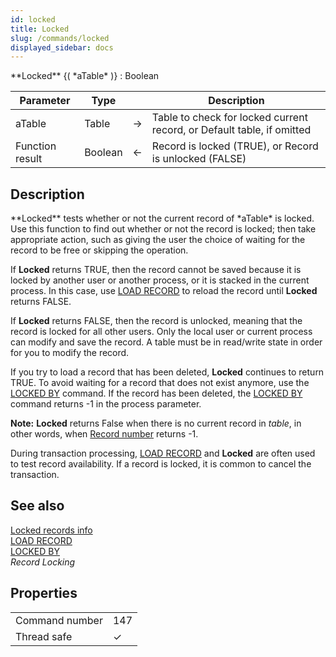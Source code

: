 ```yaml
---
id: locked
title: Locked
slug: /commands/locked
displayed_sidebar: docs
---
```


<!--REF #_command_.Locked.Syntax-->**Locked** {( *aTable* )} : Boolean<!-- END REF-->
<!--REF #_command_.Locked.Params-->
| Parameter | Type |  | Description |
| --- | --- | --- | --- |
| aTable | Table | &#8594;  | Table to check for locked current record, or Default table, if omitted |
| Function result | Boolean | &#8592; | Record is locked (TRUE), or Record is unlocked (FALSE) |

<!-- END REF-->

## Description 

<!--REF #_command_.Locked.Summary-->**Locked** tests whether or not the current record of *aTable* is locked.<!-- END REF--> Use this function to find out whether or not the record is locked; then take appropriate action, such as giving the user the choice of waiting for the record to be free or skipping the operation.

If **Locked** returns TRUE, then the record cannot be saved because it is locked by another user or another process, or it is stacked in the current process. In this case, use [LOAD RECORD](load-record.md) to reload the record until **Locked** returns FALSE.

If **Locked** returns FALSE, then the record is unlocked, meaning that the record is locked for all other users. Only the local user or current process can modify and save the record. A table must be in read/write state in order for you to modify the record.

If you try to load a record that has been deleted, **Locked** continues to return TRUE. To avoid waiting for a record that does not exist anymore, use the [LOCKED BY](locked-by.md) command. If the record has been deleted, the [LOCKED BY](locked-by.md) command returns -1 in the process parameter.

**Note:** **Locked** returns False when there is no current record in *table*, in other words, when [Record number](record-number.md) returns -1.

During transaction processing, [LOAD RECORD](load-record.md) and **Locked** are often used to test record availability. If a record is locked, it is common to cancel the transaction. 

## See also 

[Locked records info](locked-records-info.md)  
[LOAD RECORD](load-record.md)  
[LOCKED BY](locked-by.md)  
*Record Locking*  

## Properties

|  |  |
| --- | --- |
| Command number | 147 |
| Thread safe | &check; |


